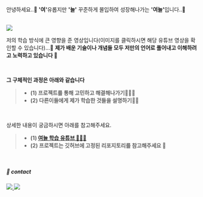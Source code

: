 안녕하세요..👋 <strong>'여'</strong>유롭지만  <strong>'늘'</strong> 꾸준하게 몰입하여 성장해나가는 <strong>'여늘'</strong>입니다..🌱

<br>


<a href="https://www.youtube.com/watch?v=C87fr5Q12aY">
    <img src="https://github.com/user-attachments/assets/7e08788a-ff10-4ba0-bc60-98aa27814b07">
</a>

<br>

저의 학습 방식에 큰 영향을 준 영상입니다(이미지를 클릭하시면 해당 유튜브 영상을 확인할 수 있습니다)...🤔
<strong>제가 배운 기술이나 개념들 모두 저만의 언어로 풀어내고 이해하려고 노력하고 있습니다 💪

<br>

그 구체적인 과정은 아래와 같습니다 
> - (1) 프로젝트를 통해 고민하고 해결해나가기👨🏻‍💻
> - (2) 다른이들에게 제가 학습한 것들을 설명하기🧑‍🏫 
</strong>

<br>

상세한 내용이 궁금하시면 아래를 참고해주세요. 

<strong>

> - (1) <a href="https://m.youtube.com/channel/UCuoJYgD3MFsQu2LvyqM8Llw/videos"> 여늘 학습 유튜브 🙋🏻‍♂️ </a>
> - (2) 프로젝트는 깃허브에 고정된 리포지토리를 참고해주세요 📱
  
</strong>



<!-- 
##### 📌 Platforms & Languages
<p>
  <img src="https://img.shields.io/badge/java-007396?style=for-the-badge&logo=java&logoColor=white">
  <img src="https://img.shields.io/badge/Python-3776AB?style=for-the-badge&logo=java&logoColor=white">
  <img src="https://img.shields.io/badge/javascript-F7DF1E?style=for-the-badge&logo=javascript&logoColor=black">

  <br>
  
  <img src="https://img.shields.io/badge/spring-6DB33F?style=for-the-badge&logo=spring&logoColor=white"> 
  <img src="https://img.shields.io/badge/Springboot-6DB33F?style=for-the-badge&logo=Springboot&logoColor=white"> 
</p>


##### 📌 Problem Solving
[![Solved.ac Profile](http://mazassumnida.wtf/api/v2/generate_badge?boj=yeonuel)](https://solved.ac/yeonuel/)
-->

<br>

##### 📌 contact 
<p>
  <a href="https://yeoneul-tech.tistory.com/" target="_blank"><img src="https://img.shields.io/badge/tistory-000000?style=for-the-badge&logo=tistory&logoColor=white"> 
  <a href="mailto:qwefghnm1212@gmail.com" target="_blank"><img src="https://img.shields.io/badge/gmail-EA4335?style=for-the-badge&logo=tistory&logoColor=white"> 
</p>




